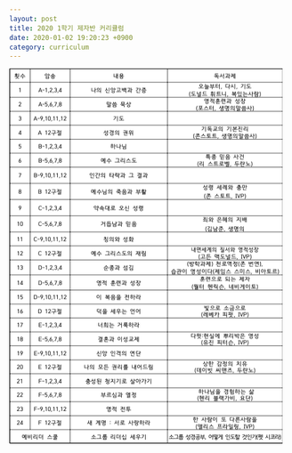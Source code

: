 ```yaml
---
layout: post
title: 2020 1학기 제자반 커리큘럼
date: 2020-01-02 19:20:23 +0900
category: curriculum
---
```

![2020년도 1학기 제자반 커리큘럼](https://github.com/univ8Follow/univ8Follow.github.io/blob/master/public/img/201H.png)

